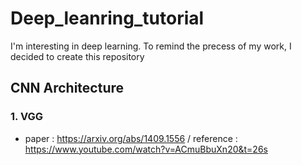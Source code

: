 # Deep_leanring_tutorial
I'm interesting in deep learning.
To remind the precess of my work, I decided to create this repository

## CNN Architecture
### 1. VGG
- paper : https://arxiv.org/abs/1409.1556 / reference : https://www.youtube.com/watch?v=ACmuBbuXn20&t=26s
